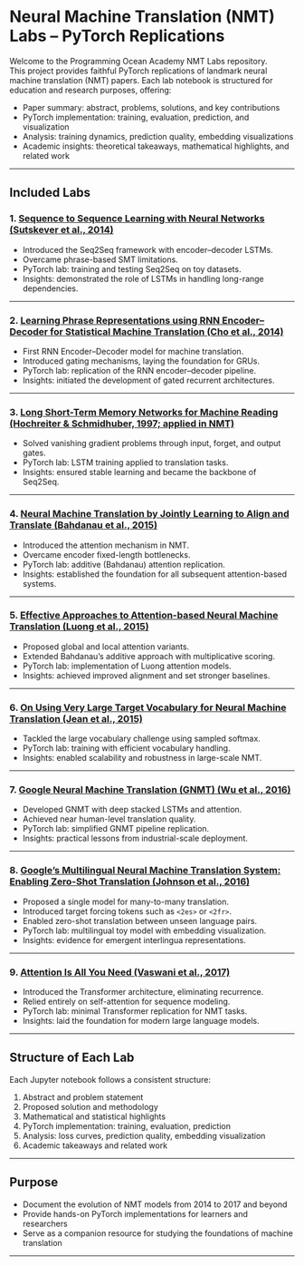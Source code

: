 # Neural Machine Translation (NMT) Labs – PyTorch Replications

Welcome to the Programming Ocean Academy NMT Labs repository.  
This project provides faithful PyTorch replications of landmark neural machine translation (NMT) papers. Each lab notebook is structured for education and research purposes, offering:

- Paper summary: abstract, problems, solutions, and key contributions  
- PyTorch implementation: training, evaluation, prediction, and visualization  
- Analysis: training dynamics, prediction quality, embedding visualizations  
- Academic insights: theoretical takeaways, mathematical highlights, and related work  

---

## Included Labs

### 1. [Sequence to Sequence Learning with Neural Networks (Sutskever et al., 2014)](https://arxiv.org/abs/1409.3215)
- Introduced the Seq2Seq framework with encoder–decoder LSTMs.  
- Overcame phrase-based SMT limitations.  
- PyTorch lab: training and testing Seq2Seq on toy datasets.  
- Insights: demonstrated the role of LSTMs in handling long-range dependencies.  

---

### 2. [Learning Phrase Representations using RNN Encoder–Decoder for Statistical Machine Translation (Cho et al., 2014)](https://arxiv.org/abs/1406.1078)
- First RNN Encoder–Decoder model for machine translation.  
- Introduced gating mechanisms, laying the foundation for GRUs.  
- PyTorch lab: replication of the RNN encoder–decoder pipeline.  
- Insights: initiated the development of gated recurrent architectures.  

---

### 3. [Long Short-Term Memory Networks for Machine Reading (Hochreiter & Schmidhuber, 1997; applied in NMT)](https://www.bioinf.jku.at/publications/older/2604.pdf)
- Solved vanishing gradient problems through input, forget, and output gates.  
- PyTorch lab: LSTM training applied to translation tasks.  
- Insights: ensured stable learning and became the backbone of Seq2Seq.  

---

### 4. [Neural Machine Translation by Jointly Learning to Align and Translate (Bahdanau et al., 2015)](https://arxiv.org/abs/1409.0473)
- Introduced the attention mechanism in NMT.  
- Overcame encoder fixed-length bottlenecks.  
- PyTorch lab: additive (Bahdanau) attention replication.  
- Insights: established the foundation for all subsequent attention-based systems.  

---

### 5. [Effective Approaches to Attention-based Neural Machine Translation (Luong et al., 2015)](https://arxiv.org/abs/1508.04025)
- Proposed global and local attention variants.  
- Extended Bahdanau’s additive approach with multiplicative scoring.  
- PyTorch lab: implementation of Luong attention models.  
- Insights: achieved improved alignment and set stronger baselines.  

---

### 6. [On Using Very Large Target Vocabulary for Neural Machine Translation (Jean et al., 2015)](https://arxiv.org/abs/1412.2007)
- Tackled the large vocabulary challenge using sampled softmax.  
- PyTorch lab: training with efficient vocabulary handling.  
- Insights: enabled scalability and robustness in large-scale NMT.  

---

### 7. [Google Neural Machine Translation (GNMT) (Wu et al., 2016)](https://arxiv.org/abs/1609.08144)
- Developed GNMT with deep stacked LSTMs and attention.  
- Achieved near human-level translation quality.  
- PyTorch lab: simplified GNMT pipeline replication.  
- Insights: practical lessons from industrial-scale deployment.  

---

### 8. [Google’s Multilingual Neural Machine Translation System: Enabling Zero-Shot Translation (Johnson et al., 2016)](https://arxiv.org/abs/1611.04558)
- Proposed a single model for many-to-many translation.  
- Introduced target forcing tokens such as `<2es>` or `<2fr>`.  
- Enabled zero-shot translation between unseen language pairs.  
- PyTorch lab: multilingual toy model with embedding visualization.  
- Insights: evidence for emergent interlingua representations.  

---

### 9. [Attention Is All You Need (Vaswani et al., 2017)](https://arxiv.org/abs/1706.03762)
- Introduced the Transformer architecture, eliminating recurrence.  
- Relied entirely on self-attention for sequence modeling.  
- PyTorch lab: minimal Transformer replication for NMT tasks.  
- Insights: laid the foundation for modern large language models.  

---

## Structure of Each Lab

Each Jupyter notebook follows a consistent structure:
1. Abstract and problem statement  
2. Proposed solution and methodology  
3. Mathematical and statistical highlights  
4. PyTorch implementation: training, evaluation, prediction  
5. Analysis: loss curves, prediction quality, embedding visualization  
6. Academic takeaways and related work  

---

## Purpose

- Document the evolution of NMT models from 2014 to 2017 and beyond  
- Provide hands-on PyTorch implementations for learners and researchers  
- Serve as a companion resource for studying the foundations of machine translation  

---
